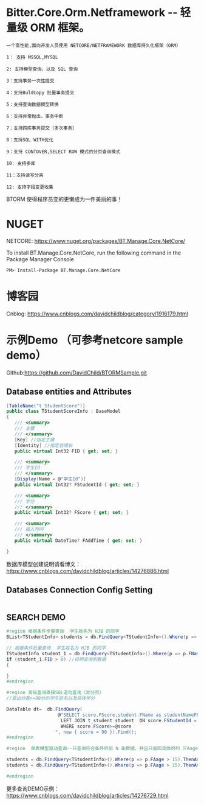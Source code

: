 # Bitter.Core.Orm.Netframework -- 轻量级 ORM 框架。

    一个高性能,面向开发人员使用 NETCORE/NETFRAMEWORK 数据库持久化框架（ORM）
    
    1： 支持 MSSQL,MYSQL
    
    2: 支持模型查询，以及 SQL 查询
    
    3：支持事务一次性提交
    
    4：支持BuldCopy 批量事务提交
    
    5：支持查询数据模型转换
    
    6：支持异常抛出，事务中断
    
    7：支持跨库事务提交（多次事务）
    
    8：支持SQL WITH优化
    
    9：支持 CONTOVER,SELECT ROW 模式的分页查询模式
    
    10: 支持多库
    
    11：支持读写分离
    
    12: 支持字段变更收集
  
 BTORM 使得程序员变的更懒成为一件美丽的事！
   
# NUGET
NETCORE: https://www.nuget.org/packages/BT.Manage.Core.NetCore/

To install BT.Manage.Core.NetCore, run the following command in the Package Manager Console
```
PM> Install-Package BT.Manage.Core.NetCore
```

# 博客园

Cnblog: https://www.cnblogs.com/davidchildblog/category/1916179.html

# 示例Demo （可参考netcore sample demo）

Github:https://github.com/DavidChild/BTORMSample.git 

## Database entities and Attributes 
```C#
[TableName("t_StudentScore")]
public class TStudentScoreInfo : BaseModel
{
   /// <summary>
   /// 主键
   /// </summary>
   [Key] //指定主键
   [Identity] //指定自增长
   public virtual Int32 FID { get; set; }

   /// <summary>
   /// 学生Id
   /// </summary>
   [Display(Name = @"学生Id")]
   public virtual Int32? FStudentId { get; set; }

   /// <summary>
   /// 学分
   /// </summary>
   public virtual Int32? FScore { get; set; }

   /// <summary>
   /// 插入时间
   /// </summary>
   public virtual DateTime? FAddTime { get; set; }

}

```
数据库模型创建说明请看博文： https://www.cnblogs.com/davidchildblog/articles/14276886.html

## Databases Connection Config Setting
```C#

```


## SEARCH DEMO 
```C#
#region 根据条件全量查询  学生姓名为 HJB 的同学
BList<TStudentInfo> students = db.FindQuery<TStudentInfo>().Where(p => p.FName == "HJB").Find();

// 根据条件批量查询  学生姓名为 HJB 的同学
TStudentInfo student_1 = db.FindQuery<TStudentInfo>().Where(p => p.FName == "HJB").Find().FirstOrDefault(); //此FirstOrDefault 重构过,为安全模式,数据库如果查不到数据，返回为空对象,避免返回 NULL.
if (student_1.FID > 0) //说明查询到数据
{

}
#endregion

```

```C#
#region 高级查询直接SQL语句查询（非分页）
//查出分数>=90分的学生姓名以及具体学分

DataTable dt=  db.FindQuery(
                   @"SELECT score.FScore,student.FName as studentNameFROM  t_StudentScore score
                    LEFT JOIN t_student student  ON score.FStudentId = student.FID
                    WHERE score.FScore>=@score
                  ", new { score = 90 }).Find();
#endregion
```

```C#
#region  单表模型驱动查询--只查询符合条件的前 N 条数据，并且只返回具体的列（FAage,FName）：

students = db.FindQuery<TStudentInfo>().Where(p => p.FAage > 15).ThenAsc(p => p.FAage).ThenDesc(p => p.FAddTime).SetSize(10).Select(c=>new object[] { c.FAage,c.FName}).Find(); //后面的 Select(columns)  方法指定了需要查询的列
students = db.FindQuery<TStudentInfo>().Where(p => p.FAage > 15).ThenAsc(p => p.FAage).ThenDesc(p => p.FAddTime).SetSize(10).Select(c => new List<object>{ c.FAage, c.FName }).Find(); //后面的 Select(columns)   方法指定了需要查询的列

#endregion
```
更多查询DEMO示例： https://www.cnblogs.com/davidchildblog/articles/14276729.html
